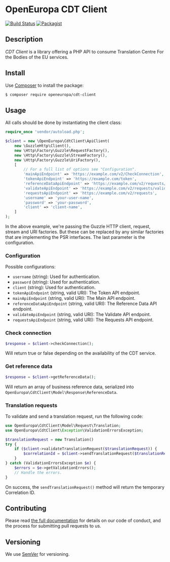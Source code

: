# OpenEuropa CDT Client
[![Build Status](https://drone.fpfis.eu/api/badges/openeuropa/cdt-client/status.svg)](https://drone.fpfis.eu/openeuropa/cdt-client)
[![Packagist](https://img.shields.io/packagist/v/openeuropa/cdt-client.svg)](https://packagist.org/packages/openeuropa/cdt-client)

## Description

_CDT Client_ is a library offering a PHP API to consume Translation Centre For the Bodies of the EU services.

## Install

Use [Composer](https://getcomposer.org/) to install the package:

```bash
$ composer require openeuropa/cdt-client
```

## Usage

All calls should be done by instantiating the client class:

```php
require_once 'vendor/autoload.php';

$client = new \OpenEuropa\CdtClient\ApiClient(
    new \GuzzleHttp\Client(),
    new \Http\Factory\Guzzle\RequestFactory(),
    new \Http\Factory\Guzzle\StreamFactory(),
    new \Http\Factory\Guzzle\UriFactory(),
    [
        // For a full list of options see "Configuration".
        'mainApiEndpoint' => 'https://example.com/v2/CheckConnection',
        'tokenApiEndpoint' => 'https://example.com/token',
        'referenceDataApiEndpoint' => 'https://example.com/v2/requests/businessReferenceData',' => 'https://example.com/v2/requests/businessReferenceData',
        'validateApiEndpoint' => 'https://example.com/v2/requests/validate',
        'requestsApiEndpoint' => 'https://example.com/v2/requests',
        'username' => 'your-user-name',
        'password' => 'your-password',
        'client' => 'client-name',
    ]
);
```

In the above example, we're passing the Guzzle HTTP client, request, stream and URI factories. But these can be replaced by any similar factories that are implementing the PSR interfaces. The last parameter is the configuration.

### Configuration

Possible configurations:

- `username` (string): Used for authentication.
- `password` (string): Used for authentication.
- `client` (string): Used for authentication.
- `tokenApiEndpoint` (string, valid URI): The Token API endpoint.
- `mainApiEndpoint` (string, valid URI): The Main API endpoint.
- `referenceDataApiEndpoint` (string, valid URI): The Reference Data API endpoint.
- `validateApiEndpoint` (string, valid URI): The Validate API endpoint.
- `requestsApiEndpoint` (string, valid URI): The Requests API endpoint.

### Check connection

```php
$response = $client->checkConnection();
```

Will return true or false depending on the availability of the CDT service.


### Get reference data

```php
$response = $client->getReferenceData();
```
Will return an array of business reference data, serialized into  `OpenEuropa\CdtClient\Model\Response\ReferenceData`.

### Translation requests

To validate and send a translation request, run the following code:
```php
use OpenEuropa\CdtClient\Model\Request\Translation;
use OpenEuropa\CdtClient\Exception\ValidationErrorsException;

$translationRequest = new Translation()
try {
    if ($client->validateTranslationRequest($translationRequest)) {
        $correlationId = $client->sendTranslationRequest($translationRequest);
    }
} catch (ValidationErrorsException $e) {
    $errors = $e->getValidationErrors();
    // Handle the errors.
}
```

On success, the `sendTranslationRequest()` method will return the temporary Correlation ID.

## Contributing

Please read [the full documentation](https://github.com/openeuropa/openeuropa) for details on our code of conduct,
and the process for submitting pull requests to us.

## Versioning

We use [SemVer](http://semver.org/) for versioning. 